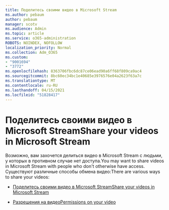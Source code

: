 ```yaml
---
title: Поделитесь своими видео в Microsoft Stream
ms.author: pebaum
author: pebaum
manager: scotv
ms.audience: Admin
ms.topic: article
ms.service: o365-administration
ROBOTS: NOINDEX, NOFOLLOW
localization_priority: Normal
ms.collection: Adm_O365
ms.custom:
- "9001694"
- "3772"
ms.openlocfilehash: 8363706fbc6dc87ce06ead90a6ff68f809ca9ac4
ms.sourcegitcommit: 8bc60ec34bc1e40685e3976576e04a2623f63a7c
ms.translationtype: MT
ms.contentlocale: ru-RU
ms.lasthandoff: 04/15/2021
ms.locfileid: "51828417"
---
```

# <a name="share-your-videos-in-microsoft-stream"></a><span data-ttu-id="8e267-102">Поделитесь своими видео в Microsoft Stream</span><span class="sxs-lookup"><span data-stu-id="8e267-102">Share your videos in Microsoft Stream</span></span>

<span data-ttu-id="8e267-103">Возможно, вам захочется делиться видео в Microsoft Stream с людьми, у которых в противном случае нет доступа.</span><span class="sxs-lookup"><span data-stu-id="8e267-103">You may want to share videos in Microsoft Stream with people who don't otherwise have access.</span></span> <span data-ttu-id="8e267-104">Существуют различные способы обмена видео:</span><span class="sxs-lookup"><span data-stu-id="8e267-104">There are various ways to share your videos:</span></span>

- [<span data-ttu-id="8e267-105">Поделитесь своими видео в Microsoft Stream</span><span class="sxs-lookup"><span data-stu-id="8e267-105">Share your videos in Microsoft Stream</span></span>](https://docs.microsoft.com/stream/portal-share-video)

- [<span data-ttu-id="8e267-106">Разрешения на видео</span><span class="sxs-lookup"><span data-stu-id="8e267-106">Permissions on your video</span></span>](https://docs.microsoft.com/stream/portal-share-video#permissions-on-your-video)
